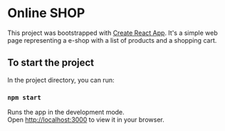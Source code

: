 # Online SHOP

This project was bootstrapped with [Create React App](https://github.com/facebook/create-react-app).
It's a simple web page representing a e-shop with a list of products and a shopping cart.

## To start the project

In the project directory, you can run:

### `npm start`

Runs the app in the development mode.\
Open [http://localhost:3000](http://localhost:3000) to view it in your browser.